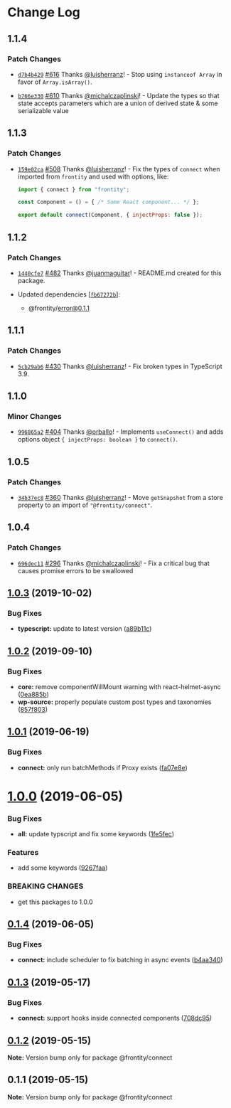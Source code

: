 # Change Log

## 1.1.4

### Patch Changes

- [`d7b4b429`](https://github.com/frontity/frontity/commit/d7b4b429f1f23dfae74b9781ea1b1de00aed763c) [#616](https://github.com/frontity/frontity/pull/616) Thanks [@luisherranz](https://github.com/luisherranz)! - Stop using `instanceof Array` in favor of `Array.isArray()`.

* [`b766e330`](https://github.com/frontity/frontity/commit/b766e330465b6a76d927eaddaa763a684dc1b228) [#610](https://github.com/frontity/frontity/pull/610) Thanks [@michalczaplinski](https://github.com/michalczaplinski)! - Update the types so that state accepts parameters which are a union of derived state & some serializable value

## 1.1.3

### Patch Changes

- [`159e02ca`](https://github.com/frontity/frontity/commit/159e02ca080ec9f7004c90276621d1a2708192ce) [#508](https://github.com/frontity/frontity/pull/508) Thanks [@luisherranz](https://github.com/luisherranz)! - Fix the types of `connect` when imported from `frontity` and used with options, like:

  ```js
  import { connect } from "frontity";

  const Component = () = { /* Some React component... */ };

  export default connect(Component, { injectProps: false });
  ```

## 1.1.2

### Patch Changes

- [`1440cfe7`](https://github.com/frontity/frontity/commit/1440cfe77f1a9154562dff23a97185c77bebb59c) [#482](https://github.com/frontity/frontity/pull/482) Thanks [@juanmaguitar](https://github.com/juanmaguitar)! - README.md created for this package.

- Updated dependencies [[`fb67272b`](https://github.com/frontity/frontity/commit/fb67272bd8a3dfff00868af394484ec09f1e0785)]:
  - @frontity/error@0.1.1

## 1.1.1

### Patch Changes

- [`5cb29ab6`](https://github.com/frontity/frontity/commit/5cb29ab63ab31872a4d853e5e2fdbdabca974c9f) [#430](https://github.com/frontity/frontity/pull/430) Thanks [@luisherranz](https://github.com/luisherranz)! - Fix broken types in TypeScript 3.9.

## 1.1.0

### Minor Changes

- [`996865a2`](https://github.com/frontity/frontity/commit/996865a27690d5b89d2ef110f5b1bf3fb91da6f5) [#404](https://github.com/frontity/frontity/pull/404) Thanks [@orballo](https://github.com/orballo)! - Implements `useConnect()` and adds options object `{ injectProps: boolean }` to `connect()`.

## 1.0.5

### Patch Changes

- [`34b37ec8`](https://github.com/frontity/frontity/commit/34b37ec84bc4c387754f241ea56fd5eb8b13b14d) [#360](https://github.com/frontity/frontity/pull/360) Thanks [@luisherranz](https://github.com/luisherranz)! - Move `getSnapshot` from a store property to an import of `"@frontity/connect"`.

## 1.0.4

### Patch Changes

- [`696dec11`](https://github.com/frontity/frontity/commit/696dec11bb8d32f0821cca3f5ce39e27c42d60b6) [#296](https://github.com/frontity/frontity/pull/296) Thanks [@michalczaplinski](https://github.com/michalczaplinski)! - Fix a critical bug that causes promise errors to be swallowed

## [1.0.3](https://github.com/frontity/frontity/compare/@frontity/connect@1.0.2...@frontity/connect@1.0.3) (2019-10-02)

### Bug Fixes

- **typescript:** update to latest version ([a89b11c](https://github.com/frontity/frontity/commit/a89b11c))

## [1.0.2](https://github.com/frontity/frontity/compare/@frontity/connect@1.0.1...@frontity/connect@1.0.2) (2019-09-10)

### Bug Fixes

- **core:** remove componentWillMount warning with react-helmet-async ([0ea885b](https://github.com/frontity/frontity/commit/0ea885b))
- **wp-source:** properly populate custom post types and taxonomies ([857f803](https://github.com/frontity/frontity/commit/857f803))

## [1.0.1](https://github.com/frontity/frontity/compare/@frontity/connect@1.0.0...@frontity/connect@1.0.1) (2019-06-19)

### Bug Fixes

- **connect:** only run batchMethods if Proxy exists ([fa07e8e](https://github.com/frontity/frontity/commit/fa07e8e))

# [1.0.0](https://github.com/frontity/frontity/compare/@frontity/connect@0.1.4...@frontity/connect@1.0.0) (2019-06-05)

### Bug Fixes

- **all:** update typscript and fix some keywords ([1fe5fec](https://github.com/frontity/frontity/commit/1fe5fec))

### Features

- add some keywords ([9267faa](https://github.com/frontity/frontity/commit/9267faa))

### BREAKING CHANGES

- get this packages to 1.0.0

## [0.1.4](https://github.com/frontity/frontity/compare/@frontity/connect@0.1.3...@frontity/connect@0.1.4) (2019-06-05)

### Bug Fixes

- **connect:** include scheduler to fix batching in async events ([b4aa340](https://github.com/frontity/frontity/commit/b4aa340))

## [0.1.3](https://github.com/frontity/frontity/compare/@frontity/connect@0.1.2...@frontity/connect@0.1.3) (2019-05-17)

### Bug Fixes

- **connect:** support hooks inside connected components ([708dc95](https://github.com/frontity/frontity/commit/708dc95))

## [0.1.2](https://github.com/frontity/frontity/compare/@frontity/connect@0.1.1...@frontity/connect@0.1.2) (2019-05-15)

**Note:** Version bump only for package @frontity/connect

## 0.1.1 (2019-05-15)

**Note:** Version bump only for package @frontity/connect
